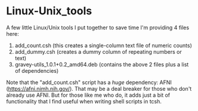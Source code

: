 # Linux-Unix_tools
A few little Linux/Unix tools I put together to save time
I'm providing 4 files here:
1) add_count.csh (this creates a single-column text file of numeric counts)
2) add_dummy.csh (creates a dummy column of repeating numbers or text)
3) gravey-utils_1.0.1+0.2_amd64.deb (contains the above 2 files plus a list of dependencies)

Note that the "add_count.csh" script has a *huge* dependency: AFNI (https://afni.nimh.nih.gov/).
That may be a deal breaker for those who don't already use AFNI.
But for those like me who do, it adds just a bit of functionality that I find useful
when writing shell scripts in tcsh.
